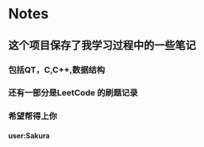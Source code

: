 # Notes
## 这个项目保存了我学习过程中的一些笔记
### 包括QT，C,C++,数据结构
### 还有一部分是LeetCode 的刷题记录
### 希望帮得上你

#### user:Sakura
